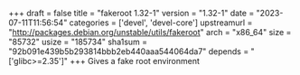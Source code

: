 +++
draft = false
title = "fakeroot 1.32-1"
version = "1.32-1"
date = "2023-07-11T11:56:54"
categories = ['devel', 'devel-core']
upstreamurl = "http://packages.debian.org/unstable/utils/fakeroot"
arch = "x86_64"
size = "85732"
usize = "185734"
sha1sum = "92b091e439b5b293814bbb2eb440aaa544064da7"
depends = "['glibc>=2.35']"
+++
Gives a fake root environment